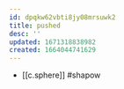 ```yaml
---
id: dpqkw62vbti8jy08mrsuwk2
title: pushed
desc: ''
updated: 1671318838982
created: 1664044741629
---
```


- [[c.sphere]] #shapow